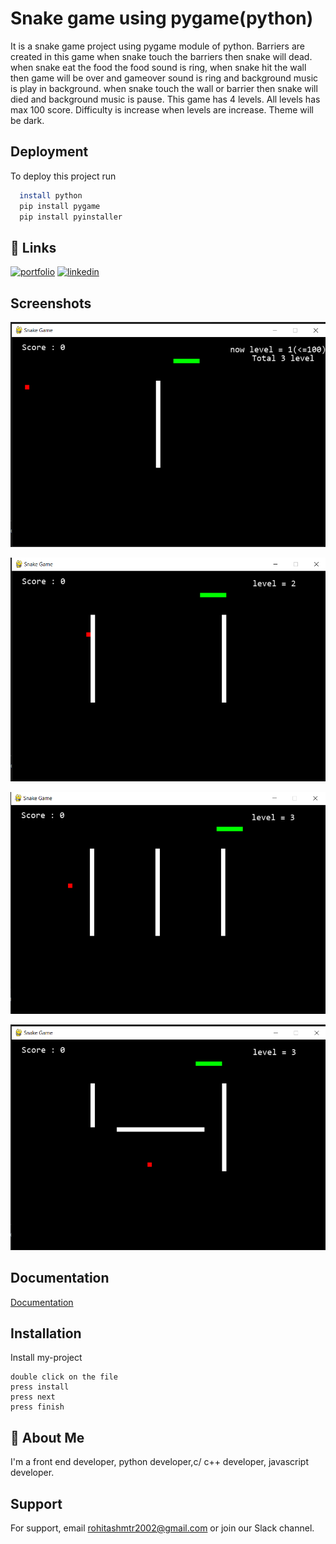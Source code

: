 
# Snake game using pygame(python)

It is a snake game project using pygame module of python.
Barriers are created in this game 
when snake touch the barriers then snake will dead.
when snake eat the food the food sound is ring, when snake hit the wall then game will be over and gameover sound is ring and background music is play in background.
when snake touch the wall or barrier then snake will died and background music is pause.
This game has 4 levels. All levels has max 100 score. Difficulty is increase when levels are increase.
Theme will be dark.
## Deployment

To deploy this project run

```bash
  install python
  pip install pygame
  pip install pyinstaller
```


## 🔗 Links
[![portfolio](https://img.shields.io/badge/my_portfolio-000?style=for-the-badge&logo=ko-fi&logoColor=white)](https://github.com/Rohitashsingh89?tab=repositories)
[![linkedin](https://img.shields.io/badge/linkedin-0A66C2?style=for-the-badge&logo=linkedin&logoColor=white)](https://www.linkedin.com/in/rohitash-singh-12a879213/)



## Screenshots

![App Screenshot](https://github.com/Rohitashsingh89/snakegame/blob/main/Screenshot%20of%20snake%20game%20level%201.png?raw=true)

![App Screenshot](https://github.com/Rohitashsingh89/snakegame/blob/main/Screenshot%20of%20snake%20game%20levle%202.png?raw=true)

![App Screenshot](https://github.com/Rohitashsingh89/snakegame/blob/main/Screenshot%20of%20snake%20game%20level%203.png?raw=true)

![App Screenshot](https://github.com/Rohitashsingh89/snakegame/blob/main/Screenshot%20of%20snake%20game%20level%204.png?raw=true)

## Documentation

[Documentation](https://linktodocumentation)


## Installation

Install my-project 

    double click on the file 
    press install
    press next
    press finish

## 🚀 About Me
I'm a front end developer, python developer,c/ c++ developer,
javascript developer.


## Support

For support, email rohitashmtr2002@gmail.com or join our Slack channel.

